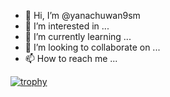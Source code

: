 - 👋 Hi, I’m @yanachuwan9sm
- 👀 I’m interested in ...
- 🌱 I’m currently learning ...
- 💞️ I’m looking to collaborate on ...
- 📫 How to reach me ...

[![trophy](https://github-profile-trophy.vercel.app/?username=yanachuwan9sm)](https://github.com/ryo-ma/github-profile-trophy)

<!---
yanachuwan9sm/yanachuwan9sm is a ✨ special ✨ repository because its `README.md` (this file) appears on your GitHub profile.
You can click the Preview link to take a look at your changes.
--->
